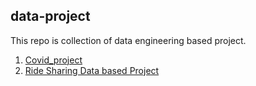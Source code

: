 ## data-project
This repo is collection of data engineering based project. 

1. [Covid_project](https://github.com/iamsaugat07/data-project/tree/main/Covid_project)
2. [Ride Sharing Data based Project ](https://github.com/iamsaugat07/data-project/tree/main/Ride_sharing_data_project)
